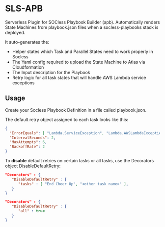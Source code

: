 # SLS-APB

Serverless Plugin for SOCless Playbook Builder (apb). Automatically renders State Machines from playbook.json files when a socless-playbooks stack is deployed.

It auto-generates the:

- Helper states which Task and Parallel States need to work properly in Socless
- The Yaml config required to upload the State Machine to Atlas via Cloudformation
- The Input description for the Playbook
- Retry logic for all task states that will handle AWS Lambda service exceptions

## Usage

Create your Socless Playbook Definition in a file called playbook.json.

The default retry object assigned to each task looks like this:

```json
{
  "ErrorEquals": [ "Lambda.ServiceException", "Lambda.AWSLambdaException", "Lambda.SdkClientException"],
  "IntervalSeconds": 2,
  "MaxAttempts": 6,
  "BackoffRate": 2
}
```

To **disable** default retries on certain tasks or all tasks, use the Decorators object DisableDefaultRetry:

```json
"Decorators" : {
   "DisableDefaultRetry" : {
      "tasks" : [ "End_Cheer_Up", "<other_task_name>" ],
   }
}
```

```json
"Decorators" : {
   "DisableDefaultRetry" : {
      "all" : true
   }
}
```
